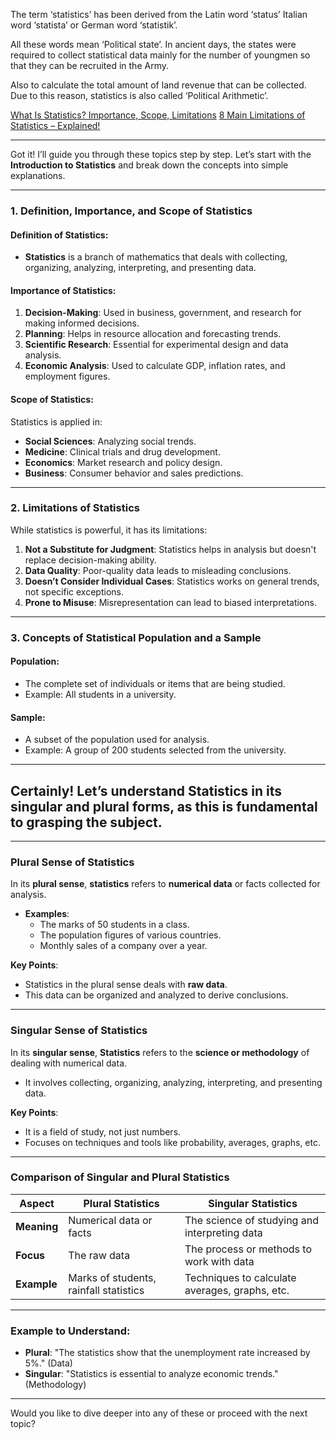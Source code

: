 The term ‘statistics’ has been derived from the Latin word ‘status’ Italian word ‘statista’ or German word ‘statistik’.

All these words mean ‘Political state’. In ancient days, the states were required to collect statistical data mainly for the number of youngmen so that they can be recruited in the Army.

Also to calculate the total amount of land revenue that can be collected. Due to this reason, statistics is also called ‘Political Arithmetic’.

[What Is Statistics? Importance, Scope, Limitations](https://www.geektonight.com/what-is-statistics/)
[8 Main Limitations of Statistics – Explained!](https://www.economicsdiscussion.net/statistics/8-main-limitations-of-statistics-explained/2321)


---
Got it! I’ll guide you through these topics step by step. Let’s start with the **Introduction to Statistics** and break down the concepts into simple explanations.

---

### **1. Definition, Importance, and Scope of Statistics**

#### **Definition of Statistics**:

- **Statistics** is a branch of mathematics that deals with collecting, organizing, analyzing, interpreting, and presenting data.

#### **Importance of Statistics**:

1. **Decision-Making**: Used in business, government, and research for making informed decisions.
2. **Planning**: Helps in resource allocation and forecasting trends.
3. **Scientific Research**: Essential for experimental design and data analysis.
4. **Economic Analysis**: Used to calculate GDP, inflation rates, and employment figures.

#### **Scope of Statistics**:

Statistics is applied in:

- **Social Sciences**: Analyzing social trends.
- **Medicine**: Clinical trials and drug development.
- **Economics**: Market research and policy design.
- **Business**: Consumer behavior and sales predictions.

---

### **2. Limitations of Statistics**

While statistics is powerful, it has its limitations:

1. **Not a Substitute for Judgment**: Statistics helps in analysis but doesn't replace decision-making ability.
2. **Data Quality**: Poor-quality data leads to misleading conclusions.
3. **Doesn’t Consider Individual Cases**: Statistics works on general trends, not specific exceptions.
4. **Prone to Misuse**: Misrepresentation can lead to biased interpretations.

---

### **3. Concepts of Statistical Population and a Sample**

#### **Population**:

- The complete set of individuals or items that are being studied.
- Example: All students in a university.

#### **Sample**:

- A subset of the population used for analysis.
- Example: A group of 200 students selected from the university.

---

## Certainly! Let’s understand **Statistics** in its **singular** and **plural** forms, as this is fundamental to grasping the subject.

---

### **Plural Sense of Statistics**

In its **plural sense**, **statistics** refers to **numerical data** or facts collected for analysis.

- **Examples**:
    - The marks of 50 students in a class.
    - The population figures of various countries.
    - Monthly sales of a company over a year.

**Key Points**:

- Statistics in the plural sense deals with **raw data**.
- This data can be organized and analyzed to derive conclusions.

---

### **Singular Sense of Statistics**

In its **singular sense**, **Statistics** refers to the **science or methodology** of dealing with numerical data.

- It involves collecting, organizing, analyzing, interpreting, and presenting data.

**Key Points**:

- It is a field of study, not just numbers.
- Focuses on techniques and tools like probability, averages, graphs, etc.

---

### **Comparison of Singular and Plural Statistics**

|**Aspect**|**Plural Statistics**|**Singular Statistics**|
|---|---|---|
|**Meaning**|Numerical data or facts|The science of studying and interpreting data|
|**Focus**|The raw data|The process or methods to work with data|
|**Example**|Marks of students, rainfall statistics|Techniques to calculate averages, graphs, etc.|

---

### Example to Understand:

- **Plural**: "The statistics show that the unemployment rate increased by 5%." (Data)
- **Singular**: "Statistics is essential to analyze economic trends." (Methodology)

---

Would you like to dive deeper into any of these or proceed with the next topic?
